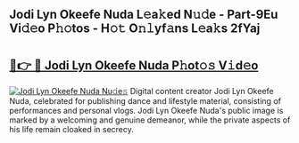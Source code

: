 ## Jodi Lyn Okeefe Nuda L𝚎a𝚔ed N𝚞𝚍e - Part-9Eu Vi𝚍𝚎o P𝚑𝚘tos - H𝚘𝚝 O𝚗𝚕yf𝚊ns L𝚎a𝚔s 2fYaj

# <h2><a href="http://kfen316.oniu.top/?m=Jodi+Lyn+Okeefe+Nuda">🔗👉 🔴 Jodi Lyn Okeefe Nuda P𝚑ot𝚘𝚜 V𝚒d𝚎o</a></h2>

[![Jodi Lyn Okeefe Nuda Nu𝚍e𝚜](https://i.imgur.com/0qMVB7G.gif)](http://kfen316.oniu.top/?m=Jodi+Lyn+Okeefe+Nuda)
Digital content creator Jodi Lyn Okeefe Nuda, celebrated for publishing dance and lifestyle material, consisting of performances and personal vlogs. Jodi Lyn Okeefe Nuda's public image is marked by a welcoming and genuine demeanor, while the private aspects of his life remain cloaked in secrecy.  
